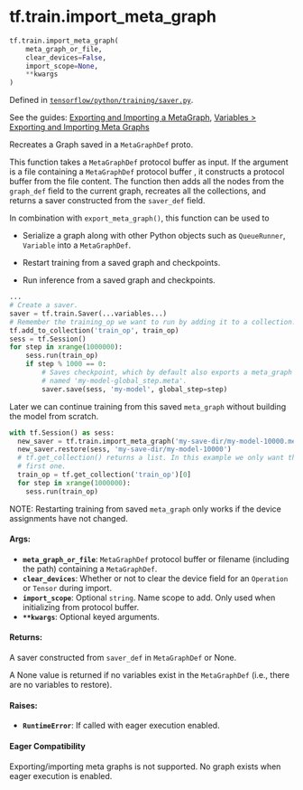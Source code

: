 <div itemscope itemtype="http://developers.google.com/ReferenceObject">
<meta itemprop="name" content="tf.train.import_meta_graph" />
</div>

# tf.train.import_meta_graph

``` python
tf.train.import_meta_graph(
    meta_graph_or_file,
    clear_devices=False,
    import_scope=None,
    **kwargs
)
```



Defined in [`tensorflow/python/training/saver.py`](https://www.tensorflow.org/code/tensorflow/python/training/saver.py).

See the guides: [Exporting and Importing a MetaGraph](../../../../api_guides/python/meta_graph.md), [Variables > Exporting and Importing Meta Graphs](../../../../api_guides/python/state_ops.md#Exporting_and_Importing_Meta_Graphs)

Recreates a Graph saved in a `MetaGraphDef` proto.

This function takes a `MetaGraphDef` protocol buffer as input. If
the argument is a file containing a `MetaGraphDef` protocol buffer ,
it constructs a protocol buffer from the file content. The function
then adds all the nodes from the `graph_def` field to the
current graph, recreates all the collections, and returns a saver
constructed from the `saver_def` field.

In combination with `export_meta_graph()`, this function can be used to

* Serialize a graph along with other Python objects such as `QueueRunner`,
  `Variable` into a `MetaGraphDef`.

* Restart training from a saved graph and checkpoints.

* Run inference from a saved graph and checkpoints.

```Python
...
# Create a saver.
saver = tf.train.Saver(...variables...)
# Remember the training_op we want to run by adding it to a collection.
tf.add_to_collection('train_op', train_op)
sess = tf.Session()
for step in xrange(1000000):
    sess.run(train_op)
    if step % 1000 == 0:
        # Saves checkpoint, which by default also exports a meta_graph
        # named 'my-model-global_step.meta'.
        saver.save(sess, 'my-model', global_step=step)
```

Later we can continue training from this saved `meta_graph` without building
the model from scratch.

```Python
with tf.Session() as sess:
  new_saver = tf.train.import_meta_graph('my-save-dir/my-model-10000.meta')
  new_saver.restore(sess, 'my-save-dir/my-model-10000')
  # tf.get_collection() returns a list. In this example we only want the
  # first one.
  train_op = tf.get_collection('train_op')[0]
  for step in xrange(1000000):
    sess.run(train_op)
```

NOTE: Restarting training from saved `meta_graph` only works if the
device assignments have not changed.

#### Args:

* <b>`meta_graph_or_file`</b>: `MetaGraphDef` protocol buffer or filename (including
    the path) containing a `MetaGraphDef`.
* <b>`clear_devices`</b>: Whether or not to clear the device field for an `Operation`
    or `Tensor` during import.
* <b>`import_scope`</b>: Optional `string`. Name scope to add. Only used when
    initializing from protocol buffer.
* <b>`**kwargs`</b>: Optional keyed arguments.


#### Returns:

A saver constructed from `saver_def` in `MetaGraphDef` or None.

A None value is returned if no variables exist in the `MetaGraphDef`
(i.e., there are no variables to restore).


#### Raises:

* <b>`RuntimeError`</b>: If called with eager execution enabled.



#### Eager Compatibility
Exporting/importing meta graphs is not supported. No graph exists when eager
execution is enabled.

